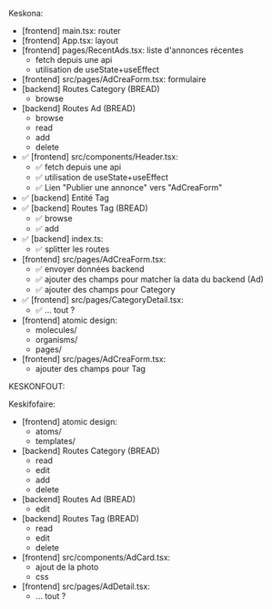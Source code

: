 Keskona:
 - [frontend] main.tsx: router
 - [frontend] App.tsx: layout
 - [frontend] pages/RecentAds.tsx: liste d'annonces récentes
    - fetch depuis une api
    - utilisation de useState+useEffect
 - [frontend] src/pages/AdCreaForm.tsx: formulaire
 - [backend] Routes Category (BREAD)
    - browse
 - [backend] Routes Ad (BREAD)
    - browse
    - read
    - add
    - delete
 - ✅ [frontend] src/components/Header.tsx: 
    - ✅ fetch depuis une api
    - ✅ utilisation de useState+useEffect
    - ✅ Lien "Publier une annonce" vers "AdCreaForm"
 - ✅ [backend] Entité Tag
 - ✅ [backend] Routes Tag (BREAD)
   - ✅ browse
   - ✅ add
 - ✅ [backend] index.ts:
   - ✅ splitter les routes
 - [frontend] src/pages/AdCreaForm.tsx:
    - ✅ envoyer données backend
    - ✅ ajouter des champs pour matcher la data du backend (Ad)
    - ✅ ajouter des champs pour Category
  - ✅ [frontend] src/pages/CategoryDetail.tsx: 
    - ✅ ... tout ?
 - [frontend] atomic design:
   - molecules/
   - organisms/
   - pages/
 - [frontend] src/pages/AdCreaForm.tsx:
    - ajouter des champs pour Tag

KESKONFOUT:
 
Keskifofaire:
 - [frontend] atomic design:
   - atoms/
   - templates/
 - [backend] Routes Category (BREAD)
   - read
   - edit
   - add
   - delete
 - [backend] Routes Ad (BREAD)
    - edit
 - [backend] Routes Tag (BREAD)
   - read
   - edit
   - delete
 - [frontend] src/components/AdCard.tsx: 
    - ajout de la photo
    - css
  - [frontend] src/pages/AdDetail.tsx: 
    - ... tout ?
    
